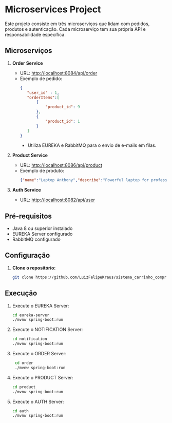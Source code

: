 # Microservices Project

Este projeto consiste em três microserviços que lidam com pedidos, produtos e autenticação. Cada microserviço tem sua própria API e responsabilidade específica.

## Microserviços

1. **Order Service**
   - URL: [http://localhost:8084/api/order](http://localhost:8084/api/order)
   - Exemplo de pedido:
     ```json
     {
        "user_id" : 1,
        "orderItems":[
            {
                "product_id": 9
            },
            {
                "product_id": 1
            }
        ]
     }
     ```
     - Utiliza EUREKA e RabbitMQ para o envio de e-mails em filas.

2. **Product Service**
   - URL: [http://localhost:8086/api/product](http://localhost:8086/api/product)
   - Exemplo de produto:
     ```json
     {"name":"Laptop Anthony","describe":"Powerful laptop for professional use","valor":1299.99,"quantidade":100}
     ```

3. **Auth Service**
   - URL: [http://localhost:8082/api/user](http://localhost:8082/api/user)
   

## Pré-requisitos

- Java 8 ou superior instalado
- EUREKA Server configurado
- RabbitMQ configurado

## Configuração

1. **Clone o repositório:**
   ```bash
   git clone https://github.com/LuizFelipeKraus/sistema_carrinho_compra.git

## Execução

1. Execute o EUREKA Server:
   ```bash
   cd eureka-server
   ./mvnw spring-boot:run

2. Execute o NOTIFICATION Server:
   ```bash
   cd notification
   ./mvnw spring-boot:run

3. Execute o ORDER Server:
   ```bash
    cd order
    ./mvnw spring-boot:run

4. Execute o PRODUCT Server:
   ```bash
   cd product
   ./mvnw spring-boot:run

5. Execute o AUTH Server:
   ```bash
   cd auth
   ./mvnw spring-boot:run